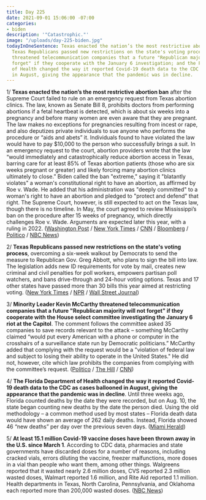 ```yaml
---
title: Day 225
date: 2021-09-01 15:06:00 -07:00
categories:
- biden
description: '"Catastrophic."'
image: "/uploads/day-225-biden.jpg"
todayInOneSentence: Texas enacted the nation’s the most restrictive abortion ban;
  Texas Republicans passed new restrictions on the state's voting process; Kevin McCarthy
  threatened telecommunication companies that a future "Republican majority will not
  forget" if they cooperate with the January 6 investigation; and the Florida Department
  of Health changed the way it reported Covid-19 death data to the CDC as cases ballooned
  in August, giving the appearance that the pandemic was in decline.
---
```


1/ **Texas enacted the nation’s the most restrictive abortion ban** after the Supreme Court failed to rule on an emergency request from Texas abortion clinics. The law, known as Senate Bill 8, prohibits doctors from performing abortions if a fetal heartbeat is detected, which is about six weeks into a pregnancy and before many women are even aware that they are pregnant. The law makes no exceptions for pregnancies resulting from incest or rape, and also deputizes private individuals to sue anyone who performs the procedure or “aids and abets” it. Individuals found to have violated the law would have to pay $10,000 to the person who successfully brings a suit. In an emergency request to the court, abortion providers wrote that the law “would immediately and catastrophically reduce abortion access in Texas, barring care for at least 85% of Texas abortion patients (those who are six weeks pregnant or greater) and likely forcing many abortion clinics ultimately to close.” Biden called the ban "extreme," saying it "blatantly violates" a woman's constitutional right to have an abortion, as affirmed by Roe v. Wade. He added that his administration was "deeply committed" to a woman's right to have an abortion and pledged to "protect and defend" that right. The Supreme Court, however, is still expected to act on the Texas law, though there is no timeline. In May, the court agreed to review Mississippi’s ban on the procedure after 15 weeks of pregnancy, which directly challenges Roe v. Wade. Arguments are expected later this year, with a ruling in 2022. ([Washington Post](https://www.washingtonpost.com/politics/courts_law/texas-six-week-abortion-ban/2021/09/01/e53cf372-0a6b-11ec-a6dd-296ba7fb2dce_story.html) / [New York Times](https://www.nytimes.com/2021/09/01/us/supreme-court-texas-abortion.html) / [CNN](https://www.cnn.com/2021/09/01/politics/biden-texas-abortion-ban/index.html) / [Bloomberg](https://www.bloomberg.com/news/articles/2021-09-01/texas-abortion-law-takes-effect-for-now-as-top-court-deliberates?sref=MIBMEEoj) / [Politico](https://www.politico.com/news/2021/09/01/supreme-court-texas-abortion-ban-508275) / [NBC News](https://www.nbcnews.com/politics/white-house/biden-criticizes-texas-harsh-new-abortion-law-vows-defend-abortion-n1278253))

2/ **Texas Republicans passed new restrictions on the state's voting process**, overcoming a six-week walkout by Democrats to send the measure to Republican Gov. Greg Abbott, who plans to sign the bill into law. The legislation adds new ID requirements for vote by mail, creates new criminal and civil penalties for poll workers,  empowers partisan poll watchers, and bans drive-through and 24-hour voting options. Texas and 17 other states have passed more than 30 bills this year aimed at restricting voting. ([New York Times](https://www.nytimes.com/2021/08/31/us/politics/texas-voting-rights-bill.html) / [NPR](https://www.npr.org/2021/08/31/1033068542/texas-voting-restrictions-bill-abbott-republicans) / [Wall Street Journal](https://www.wsj.com/articles/texas-gop-lawmakers-send-voting-bill-to-governors-desk-11630449811?mod=hp_lead_pos3))

3/ **Minority Leader Kevin McCarthy threatened telecommunication companies that a future "Republican majority will not forget" if they cooperate with the House select committee investigating the January 6 riot at the Capitol**. The comment follows the committee asked 35 companies to save records relevant to the attack – something McCarthy claimed “would put every American with a phone or computer in the crosshairs of a surveillance state run by Democratic politicians.” McCarthy added that complying with the request would be a "violation of federal law and subject to losing their ability to operate in the United States." He did not, however, cite which law prohibits the companies from complying with the committee’s request. ([Politico](https://www.politico.com/news/2021/08/31/mccarthy-january-6-threaten-phone-records-requests-508166) / [The Hill](https://thehill.com/homenews/house/570275-mccarthy-says-gop-will-not-forget-if-companies-hand-record-to-jan-6-committee) / [CNN](https://www.cnn.com/2021/08/31/politics/mccarthy-january-6-committee-records-requests-warning/index.html))

4/ **The Florida Department of Health changed the way it reported Covid-19 death data to the CDC as cases ballooned in August, giving the appearance that the pandemic was in decline**. Until three weeks ago, Florida counted deaths by the date they were recorded, but on Aug. 10, the state began counting new deaths by the date the person died. Using the old methodology – a common method used by most states – Florida death data would have shown an average of 262 daily deaths. Instead, Florida showed 46 “new deaths” per day over the previous seven days. ([Miami Herald](https://www.miamiherald.com/news/coronavirus/article253796898.html))

5/ **At least 15.1 million Covid-19 vaccine doses have been thrown away in the U.S. since March 1**. According to CDC data, pharmacies and state governments have discarded doses for a number of reasons, including cracked vials, errors diluting the vaccine, freezer malfunctions, more doses in a vial than people who want them, among other things. Walgreens reported that it wasted nearly 2.6 million doses, CVS reported 2.3 million wasted doses, Walmart reported 1.6 million, and Rite Aid reported 1.1 million. Health departments in Texas, North Carolina, Pennsylvania, and Oklahoma each reported more than 200,000 wasted doses. ([NBC News](https://www.nbcnews.com/news/us-news/america-has-wasted-least-15-million-covid-vaccine-doses-march-n1278211))
